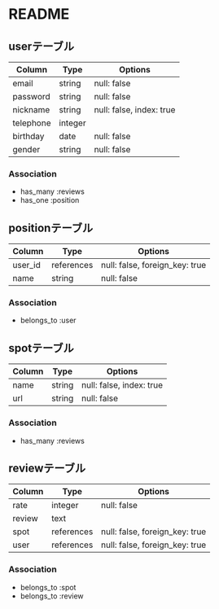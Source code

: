 # README
## userテーブル
|Column|Type|Options|
|------|----|-------|
|email|string|null: false|
|password|string|null: false|
|nickname|string|null: false, index: true|
|telephone|integer||
|birthday|date|null: false|
|gender|string|null: false|

### Association
- has_many :reviews
- has_one :position


## positionテーブル
|Column|Type|Options|
|------|----|-------|
|user_id|references|null: false, foreign_key: true|
|name|string|null: false|

### Association
- belongs_to :user


## spotテーブル
|Column|Type|Options|
|------|----|-------|
|name|string|null: false, index: true|
|url|string|null: false|

### Association
- has_many :reviews


## reviewテーブル
|Column|Type|Options|
|------|----|-------|
|rate|integer|null: false|
|review|text||
|spot|references|null: false, foreign_key: true|
|user|references|null: false, foreign_key: true|

### Association
- belongs_to :spot
- belongs_to :review